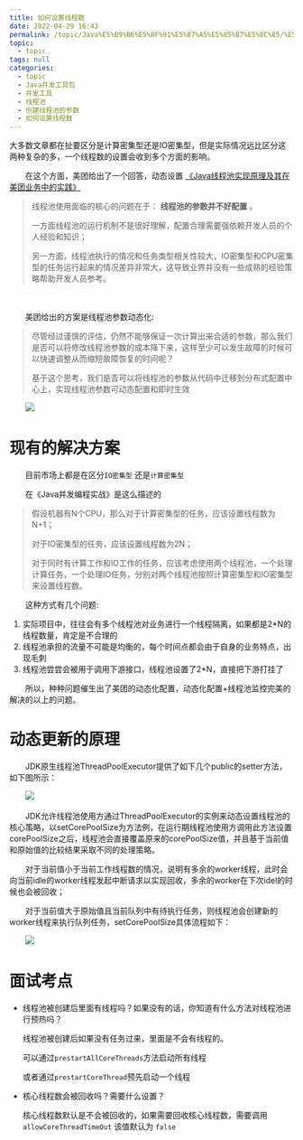```yaml
---
title: 如何设置线程数
date: 2022-04-29 16:43
permalink: /topic/Java%E5%B9%B6%E5%8F%91%E5%B7%A5%E5%85%B7%E5%8C%85/%E5%B9%B6%E5%8F%91%E5%B7%A5%E5%85%B7/%E7%BA%BF%E7%A8%8B%E6%B1%A0/%E5%88%9B%E5%BB%BA%E7%BA%BF%E7%A8%8B%E6%B1%A0%E7%9A%84%E5%8F%82%E6%95%B0/%E5%A6%82%E4%BD%95%E8%AE%BE%E7%BD%AE%E7%BA%BF%E7%A8%8B%E6%95%B0
topic: 
  - topic
tags: null
categories: 
  - topic
  - Java并发工具包
  - 并发工具
  - 线程池
  - 创建线程池的参数
  - 如何设置线程数
---
```

大多数文章都在扯要区分是计算密集型还是IO密集型，但是实际情况远比区分这两种复杂的多，一个线程数的设置会收到多个方面的影响。

　　在这个方面，美团给出了一个回答，动态设置 [《Java线程池实现原理及其在美团业务中的实践》](https://tech.meituan.com/2020/04/02/java-pooling-pratice-in-meituan.html)

> 线程池使用面临的核心的问题在于： **线程池的参数并不好配置** 。
>
> 一方面线程池的运行机制不是很好理解，配置合理需要强依赖开发人员的个人经验和知识；
>
> 另一方面，线程池执行的情况和任务类型相关性较大，IO密集型和CPU密集型的任务运行起来的情况差异非常大，这导致业界并没有一些成熟的经验策略帮助开发人员参考。
>

　　

　　美团给出的方案是线程池参数动态化:

> 尽管经过谨慎的评估，仍然不能够保证一次计算出来合适的参数，那么我们是否可以将修改线程池参数的成本降下来，这样至少可以发生故障的时候可以快速调整从而缩短故障恢复的时间呢？
>
> 基于这个思考，我们是否可以将线程池的参数从代码中迁移到分布式配置中心上，实现线程池参数可动态配置和即时生效
>

　　![](https://image.ztianzeng.com/uPic/20220429164749.png)

# 现有的解决方案

　　目前市场上都是在区分`IO密集型` 还是`计算密集型`

　　在《Java并发编程实战》是这么描述的

> 假设机器有N个CPU，那么对于计算密集型的任务，应该设置线程数为N+1；
>
> 对于IO密集型的任务，应该设置线程数为2N；
>
> 对于同时有计算工作和IO工作的任务，应该考虑使用两个线程池，一个处理计算任务，一个处理IO任务，分别对两个线程池按照计算密集型和IO密集型来设置线程数。
>

　　这种方式有几个问题:

1. 实际项目中，往往会有多个线程池对业务进行一个线程隔离，如果都是2*N的线程数量，肯定是不合理的
2. 线程池承担的流量不可能是均衡的，每个时间点都会由于自身的业务特点，出现毛刺
3. 线程池尝尝会被用于调用下游接口，线程池设置了2*N，直接把下游打挂了

　　所以，种种问题催生出了美团的动态化配置，动态化配置+线程池监控完美的解决的以上的问题。

# 动态更新的原理

　　JDK原生线程池ThreadPoolExecutor提供了如下几个public的setter方法，如下图所示：

　　![](https://image.ztianzeng.com/uPic/20220429171400.png)

　　JDK允许线程池使用方通过ThreadPoolExecutor的实例来动态设置线程池的核心策略，以setCorePoolSize为方法例，在运行期线程池使用方调用此方法设置corePoolSize之后，线程池会直接覆盖原来的corePoolSize值，并且基于当前值和原始值的比较结果采取不同的处理策略。

　　对于当前值小于当前工作线程数的情况，说明有多余的worker线程，此时会向当前idle的worker线程发起中断请求以实现回收，多余的worker在下次idel的时候也会被回收；

　　对于当前值大于原始值且当前队列中有待执行任务，则线程池会创建新的worker线程来执行队列任务，setCorePoolSize具体流程如下：

　　![](https://image.ztianzeng.com/uPic/20220429171432.png)

# 面试考点

* 线程池被创建后里面有线程吗？如果没有的话，你知道有什么方法对线程池进行预热吗？

  线程池被创建后如果没有任务过来，里面是不会有线程的。

  可以通过`prestartAllCoreThreads`方法启动所有线程

  或者通过`prestartCoreThread`预先启动一个线程
* 核心线程数会被回收吗？需要什么设置？

  核心线程数默认是不会被回收的，如果需要回收核心线程数，需要调用`allowCoreThreadTimeOut` 该值默认为 `false`
